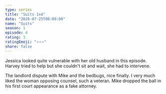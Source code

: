 ```yaml
---
type: series
title: "Suits 1x4"
date: "2020-07-25T00:00:00"
name: "Suits"
season: 1
episode: 4
rating: 3
ratingEmoji: "⭐️⭐️⭐️"
share: false
---
```


Jessica looked quite vulnerable with her old husband in this episode. Harvey tried to help but she couldn't sit and wait, she had to intervene.

The landlord dispute with Mike and the bedbugs, nice finally. I very much liked the woman opposing counsel, such a veteran. Mike dropped the ball in his first court appearance as a fake attorney.
